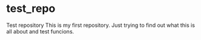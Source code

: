 test_repo
=========

Test repository
This is my first repository. Just trying to find out what this is all about and test funcions.
